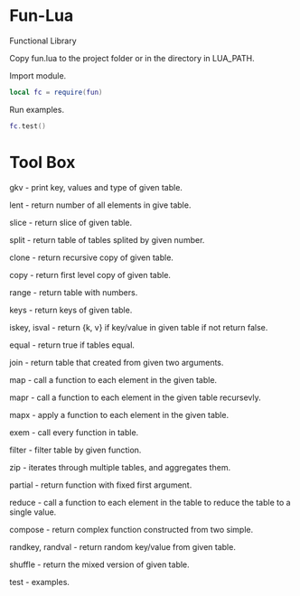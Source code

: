# Fun-Lua

Functional Library

Copy fun.lua to the project folder or in the directory in LUA_PATH.

Import module.
``` lua
local fc = require(fun)
```
Run examples.
``` lua
fc.test()
```

# Tool Box

gkv - print key, values and type of given table.

lent - return number of all elements in give table.

slice - return slice of given table.

split - return table of tables splited by given number.

clone - return recursive copy of given table.

copy - return first level copy of given table.

range - return table with numbers.

keys - return keys of given table.

iskey, isval - return {k, v} if key/value in given table if not return false.

equal - return true if tables equal.

join - return table that created from given two arguments.

map - call a function to each element in the given table.

mapr - call a function to each element in the given table recursevly.

mapx - apply a function to each element in the given table.

exem - call every function in table.

filter - filter table by given function.

zip -  iterates through multiple tables, and aggregates them.

partial - return function with fixed first argument.

reduce - call a function to each element in the table to reduce the table to a single value.

compose - return complex function constructed from two simple.

randkey, randval - return random key/value from given table.

shuffle - return the mixed version of given table.

test - examples.
